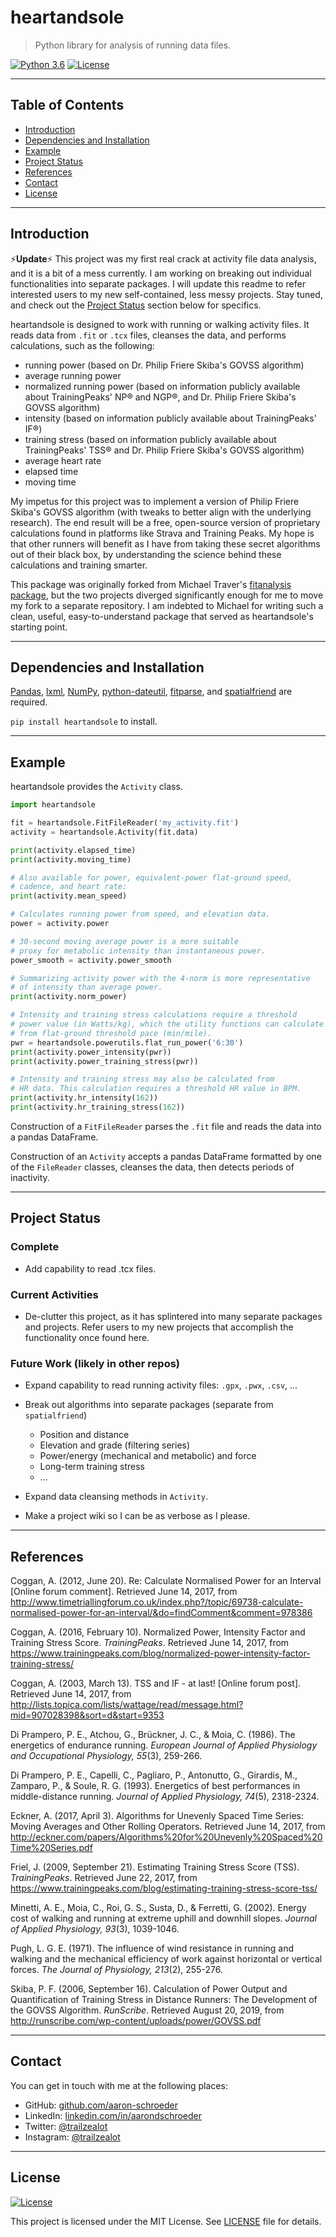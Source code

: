 # heartandsole

> Python library for analysis of running data files.

[![Python 3.6](https://img.shields.io/badge/python-3.6-blue.svg)](https://www.python.org/downloads/release/python-360/)
[![License](http://img.shields.io/:license-mit-blue.svg)](http://badges.mit-license.org)

---

## Table of Contents                                                                    
- [Introduction](#introduction)
- [Dependencies and Installation](#dependencies-and-installation)
- [Example](#example)
- [Project Status](#project-status)
- [References](#references)
- [Contact](#contact)
- [License](#license)

---

## Introduction

<!--:warning::boom:-->
:zap:**Update**:zap: This project was my first real crack at activity file data analysis,
and it is a bit of a mess currently. I am working on breaking out individual
functionalities into separate packages. I will update this readme to refer
interested users to my new self-contained, less messy projects. Stay tuned,
and check out the [Project Status](#project-status) section below for specifics.

heartandsole is designed to work with running or walking activity files.
It reads data from `.fit` or `.tcx` files, cleanses the data, and performs
calculations, such as the following:
- running power (based on Dr. Philip Friere Skiba's GOVSS algorithm)
- average running power
- normalized running power (based on information publicly available about
  TrainingPeaks' NP® and NGP®, and Dr. Philip Friere Skiba's GOVSS algorithm)
- intensity (based on information publicly available about TrainingPeaks' IF®)
- training stress (based on information publicly available about
  TrainingPeaks' TSS® and Dr. Philip Friere Skiba's GOVSS algorithm)
- average heart rate
- elapsed time
- moving time

My impetus for this project was to implement a version of Philip Friere Skiba's 
GOVSS algorithm (with tweaks to better align with the underlying research). 
The end result will be a free, open-source version of proprietary calculations
found in platforms like Strava and Training Peaks. My hope is that other runners
will benefit as I have from taking these secret algorithms out of their black box, 
by understanding the science behind these calculations and training smarter.

This package was originally forked from Michael Traver's 
[fitanalysis package](https://github.com/mtraver/python-fitanalysis), but the two
projects diverged significantly enough for me to move my fork to a separate 
repository. I am indebted to Michael for writing such a clean, useful,
easy-to-understand package that served as heartandsole's starting point.

---

## Dependencies and Installation

[Pandas](http://pandas.pydata.org/), [lxml](https://lxml.de/), [NumPy](http://www.numpy.org/), 
[python-dateutil](https://dateutil.readthedocs.io/en/stable/), [fitparse](https://github.com/dtcooper/python-fitparse), 
and [spatialfriend](https://github.com/aaron-schroeder/spatialfriend) are required.

`pip install heartandsole` to install.

---

## Example

heartandsole provides the `Activity` class.

```python
import heartandsole

fit = heartandsole.FitFileReader('my_activity.fit')
activity = heartandsole.Activity(fit.data)

print(activity.elapsed_time)
print(activity.moving_time)

# Also available for power, equivalent-power flat-ground speed,
# cadence, and heart rate:
print(activity.mean_speed)

# Calculates running power from speed, and elevation data.
power = activity.power

# 30-second moving average power is a more suitable
# proxy for metabolic intensity than instantaneous power.
power_smooth = activity.power_smooth

# Summarizing activity power with the 4-norm is more representative
# of intensity than average power.
print(activity.norm_power)

# Intensity and training stress calculations require a threshold 
# power value (in Watts/kg), which the utility functions can calculate
# from flat-ground threshold pace (min/mile).
pwr = heartandsole.powerutils.flat_run_power('6:30')
print(activity.power_intensity(pwr))
print(activity.power_training_stress(pwr))

# Intensity and training stress may also be calculated from
# HR data. This calculation requires a threshold HR value in BPM.
print(activity.hr_intensity(162))
print(activity.hr_training_stress(162))
```

Construction of a `FitFileReader` parses the `.fit` file and reads the 
data into a pandas DataFrame.

Construction of an `Activity` accepts a pandas DataFrame formatted by one
of the `FileReader` classes, cleanses the data, then detects periods of inactivity.

---

## Project Status

### Complete

- Add capability to read .tcx files.

### Current Activities

- De-clutter this project, as it has splintered into many separate packages and projects. Refer users
  to my new projects that accomplish the functionality once found here.

<!--- Integrate .tcx file reading into the [file analysis tool](https://trailzealot.com/training/analyze)
  on my website. -->

<!--- Make life a little easier with Travis CI. -->

### Future Work (likely in other repos)

- Expand capability to read running activity files: `.gpx`, `.pwx`, `.csv`, ...

- Break out algorithms into separate packages (separate from `spatialfriend`)
  - Position and distance
  - Elevation and grade (filtering series)
  - Power/energy (mechanical and metabolic) and force
  - Long-term training stress
  - ...

- Expand data cleansing methods in `Activity`.

- Make a project wiki so I can be as verbose as I please.

---

## References

Coggan, A. (2012, June 20). Re: Calculate Normalised Power for an Interval [Online forum comment]. Retrieved June 14, 2017, from http://www.timetriallingforum.co.uk/index.php?/topic/69738-calculate-normalised-power-for-an-interval/&do=findComment&comment=978386

Coggan, A. (2016, February 10). Normalized Power, Intensity Factor and Training Stress Score. _TrainingPeaks_. Retrieved June 14, 2017, from
https://www.trainingpeaks.com/blog/normalized-power-intensity-factor-training-stress/

Coggan, A. (2003, March 13). TSS and IF - at last! [Online forum post]. Retrieved June 14, 2017, from http://lists.topica.com/lists/wattage/read/message.html?mid=907028398&sort=d&start=9353

Di Prampero, P. E., Atchou, G., Brückner, J. C., & Moia, C. (1986). The energetics of endurance running. _European Journal of Applied Physiology and Occupational Physiology, 55_(3), 259-266.

Di Prampero, P. E., Capelli, C., Pagliaro, P., Antonutto, G., Girardis, M., Zamparo, P., & Soule, R. G. (1993). Energetics of best performances in middle-distance running. _Journal of Applied Physiology, 74_(5), 2318-2324.

Eckner, A. (2017, April 3). Algorithms for Unevenly Spaced Time Series: Moving Averages and Other Rolling Operators. Retrieved June 14, 2017, from http://eckner.com/papers/Algorithms%20for%20Unevenly%20Spaced%20Time%20Series.pdf

Friel, J. (2009, September 21). Estimating Training Stress Score (TSS). _TrainingPeaks_. Retrieved June 22, 2017, from https://www.trainingpeaks.com/blog/estimating-training-stress-score-tss/

Minetti, A. E., Moia, C., Roi, G. S., Susta, D., & Ferretti, G. (2002). Energy cost of walking and running at extreme uphill and downhill slopes. _Journal of Applied Physiology, 93_(3), 1039-1046.

Pugh, L. G. E. (1971). The influence of wind resistance in running and walking and the mechanical efficiency of work against horizontal or vertical forces. _The Journal of Physiology, 213_(2), 255-276.

Skiba, P. F. (2006, September 16). Calculation of Power Output and Quantification of Training Stress in Distance Runners: The Development of the GOVSS Algorithm. _RunScribe_. Retrieved August 20, 2019, from http://runscribe.com/wp-content/uploads/power/GOVSS.pdf

---

## Contact

You can get in touch with me at the following places:

<!-- - Website: <a href="https://trailzealot.com" target="_blank">trailzealot.com</a>-->
- GitHub: <a href="https://github.com/aaron-schroeder" target="_blank">github.com/aaron-schroeder</a>
- LinkedIn: <a href="https://www.linkedin.com/in/aarondschroeder/" target="_blank">linkedin.com/in/aarondschroeder</a>
- Twitter: <a href="https://twitter.com/trailzealot" target="_blank">@trailzealot</a>
- Instagram: <a href="https://instagram.com/trailzealot" target="_blank">@trailzealot</a>

---

## License

[![License](http://img.shields.io/:license-mit-blue.svg)](http://badges.mit-license.org)

This project is licensed under the MIT License. See
[LICENSE](https://github.com/aaron-schroeder/heartandsole/blob/master/LICENSE)
file for details.
